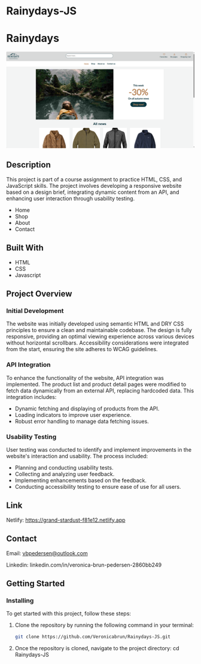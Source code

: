 # Rainydays-JS

# Rainydays

![The website's front page. Navigation menu at the top, followed by an image with green water and mountains in the background.]( https://github.com/Veronicabrun/Rainydays-JS/blob/main/2024-05-18_14h29_29.png?raw=true)

## Description
This project is part of a course assignment to practice HTML, CSS, and JavaScript skills. The project involves developing a responsive website based on a design brief, integrating dynamic content from an API, and enhancing user interaction through usability testing.

- Home 
- Shop
- About
- Contact

## Built With

- HTML
- CSS
- Javascript 
  
## Project Overview

### Initial Development

The website was initially developed using semantic HTML and DRY CSS principles to ensure a clean and maintainable codebase. The design is fully responsive, providing an optimal viewing experience across various devices without horizontal scrollbars. Accessibility considerations were integrated from the start, ensuring the site adheres to WCAG guidelines.

### API Integration

To enhance the functionality of the website, API integration was implemented. The product list and product detail pages were modified to fetch data dynamically from an external API, replacing hardcoded data. This integration includes:

- Dynamic fetching and displaying of products from the API.
- Loading indicators to improve user experience.
- Robust error handling to manage data fetching issues.

### Usability Testing

User testing was conducted to identify and implement improvements in the website's interaction and usability. The process included:

- Planning and conducting usability tests.
- Collecting and analyzing user feedback.
- Implementing enhancements based on the feedback.
- Conducting accessibility testing to ensure ease of use for all users.

## Link

Netlify: https://grand-stardust-f81e12.netlify.app

## Contact
Email: vbpedersen@outlook.com

Linkedin: linkedin.com/in/veronica-brun-pedersen-2860bb249

## Getting Started

### Installing

To get started with this project, follow these steps:

1. Clone the repository by running the following command in your terminal:
   ```bash
   git clone https://github.com/Veronicabrun/Rainydays-JS.git

2. Once the repository is cloned, navigate to the project directory:
   cd Rainydays-JS

